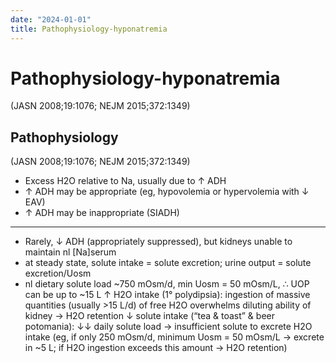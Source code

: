 ```yaml
---
date: "2024-01-01"
title: Pathophysiology-hyponatremia
---
```


# Pathophysiology-hyponatremia
 (JASN 2008;19:1076; NEJM 2015;372:1349)
 
## Pathophysiology 
(JASN 2008;19:1076; NEJM 2015;372:1349)

* Excess H2O relative to Na, usually due to ↑ ADH
* ↑ ADH may be appropriate (eg, hypovolemia or hypervolemia with ↓ EAV)
* ↑ ADH may be inappropriate (SIADH)

---
* Rarely, ↓ ADH (appropriately suppressed), but kidneys unable to maintain nl [Na]serum 
* at steady state, solute intake = solute excretion; urine output = solute excretion/Uosm
* nl dietary solute load ~750 mOsm/d, min Uosm = 50 mOsm/L, ∴ UOP can be up to ~15 L
↑ H2O intake (1° polydipsia): ingestion of massive quantities (usually >15 L/d) of free H2O overwhelms diluting ability of kidney → H2O retention
↓ solute intake (“tea & toast” & beer potomania): ↓↓ daily solute load → insufficient solute to excrete H2O intake (eg, if only 250 mOsm/d, minimum Uosm = 50 mOsm/L → excrete in ~5 L; if H2O ingestion exceeds this amount → H2O retention)
